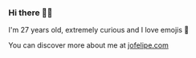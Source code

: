 ### Hi there 🖐🏼

I'm 27 years old, extremely curious and I love emojis 🧃

You can discover more about me at [jofelipe.com](https://jofelipe.com)
